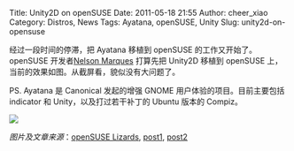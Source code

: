 Title: Unity2D on openSUSE
Date: 2011-05-18 21:55
Author: cheer_xiao
Category: Distros, News
Tags: Ayatana, openSUSE, Unity
Slug: unity2d-on-opensuse

经过一段时间的停滞，把 Ayatana 移植到 openSUSE 的工作又开始了。openSUSE
开发者[Nelson
Marques](http://lizards.opensuse.org/author/ketheriel/ "Posts by Nelson Marques")
打算先把 Unity2D 移植到 openSUSE
上，当前的效果如图。从截屏看，貌似没有大问题了。

PS. Ayatana 是 Canonical 发起的增强 GNOME 用户体验的项目。目前主要包括
indicator 和 Unity，以及打过若干补丁的 Ubuntu 版本的 Compiz。

[![](http://linuxtoy.org/img/2011/05/unity2d_on_opensuse.png)](http://linuxtoy.org/img/2011/05/unity2d_on_opensuse.png)

*图片及文章来源*：[openSUSE Lizards](http://lizards.opensuse.org),
[post1](http://lizards.opensuse.org/2011/05/17/advancing-with-gnomeayatana-repository/),
[post2](http://lizards.opensuse.org/2011/05/18/a-few-improvements/)
